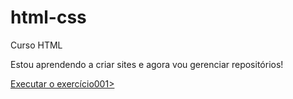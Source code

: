 # html-css
 Curso HTML

Estou aprendendo a criar sites e agora vou gerenciar repositórios!

<a href="https://guizzonn.github.io/html-css/ex001/index.html"> Executar o exercício001></a>